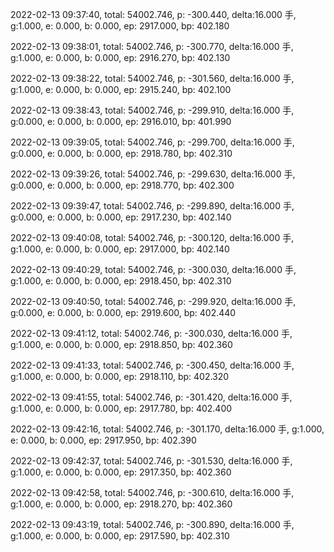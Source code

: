 2022-02-13 09:37:40, total: 54002.746, p: -300.440, delta:16.000 手, g:1.000, e: 0.000, b: 0.000, ep: 2917.000, bp: 402.180

2022-02-13 09:38:01, total: 54002.746, p: -300.770, delta:16.000 手, g:1.000, e: 0.000, b: 0.000, ep: 2916.270, bp: 402.130

2022-02-13 09:38:22, total: 54002.746, p: -301.560, delta:16.000 手, g:1.000, e: 0.000, b: 0.000, ep: 2915.240, bp: 402.100

2022-02-13 09:38:43, total: 54002.746, p: -299.910, delta:16.000 手, g:0.000, e: 0.000, b: 0.000, ep: 2916.010, bp: 401.990

2022-02-13 09:39:05, total: 54002.746, p: -299.700, delta:16.000 手, g:0.000, e: 0.000, b: 0.000, ep: 2918.780, bp: 402.310

2022-02-13 09:39:26, total: 54002.746, p: -299.630, delta:16.000 手, g:0.000, e: 0.000, b: 0.000, ep: 2918.770, bp: 402.300

2022-02-13 09:39:47, total: 54002.746, p: -299.890, delta:16.000 手, g:0.000, e: 0.000, b: 0.000, ep: 2917.230, bp: 402.140

2022-02-13 09:40:08, total: 54002.746, p: -300.120, delta:16.000 手, g:1.000, e: 0.000, b: 0.000, ep: 2917.000, bp: 402.140

2022-02-13 09:40:29, total: 54002.746, p: -300.030, delta:16.000 手, g:1.000, e: 0.000, b: 0.000, ep: 2918.450, bp: 402.310

2022-02-13 09:40:50, total: 54002.746, p: -299.920, delta:16.000 手, g:0.000, e: 0.000, b: 0.000, ep: 2919.600, bp: 402.440

2022-02-13 09:41:12, total: 54002.746, p: -300.030, delta:16.000 手, g:1.000, e: 0.000, b: 0.000, ep: 2918.850, bp: 402.360

2022-02-13 09:41:33, total: 54002.746, p: -300.450, delta:16.000 手, g:1.000, e: 0.000, b: 0.000, ep: 2918.110, bp: 402.320

2022-02-13 09:41:55, total: 54002.746, p: -301.420, delta:16.000 手, g:1.000, e: 0.000, b: 0.000, ep: 2917.780, bp: 402.400

2022-02-13 09:42:16, total: 54002.746, p: -301.170, delta:16.000 手, g:1.000, e: 0.000, b: 0.000, ep: 2917.950, bp: 402.390

2022-02-13 09:42:37, total: 54002.746, p: -301.530, delta:16.000 手, g:1.000, e: 0.000, b: 0.000, ep: 2917.350, bp: 402.360

2022-02-13 09:42:58, total: 54002.746, p: -300.610, delta:16.000 手, g:1.000, e: 0.000, b: 0.000, ep: 2918.270, bp: 402.360

2022-02-13 09:43:19, total: 54002.746, p: -300.890, delta:16.000 手, g:1.000, e: 0.000, b: 0.000, ep: 2917.590, bp: 402.310